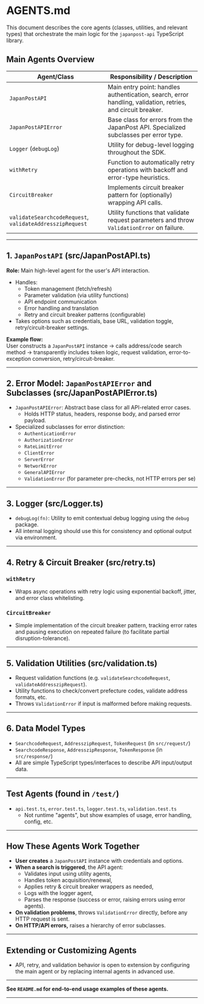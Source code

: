 # AGENTS.md

This document describes the core agents (classes, utilities, and relevant types) that orchestrate the main logic for the `japanpost-api` TypeScript library.

## Main Agents Overview

| Agent/Class            | Responsibility / Description                                                                    |
|------------------------|-----------------------------------------------------------------------------------------------|
| `JapanPostAPI`         | Main entry point: handles authentication, search, error handling, validation, retries, and circuit breaker. |
| `JapanPostAPIError`    | Base class for errors from the JapanPost API. Specialized subclasses per error type.           |
| `Logger` (`debugLog`)  | Utility for debug-level logging throughout the SDK.                                            |
| `withRetry`            | Function to automatically retry operations with backoff and error-type heuristics.             |
| `CircuitBreaker`       | Implements circuit breaker pattern for (optionally) wrapping API calls.                        |
| `validateSearchcodeRequest`, `validateAddresszipRequest` | Utility functions that validate request parameters and throw `ValidationError` on failure.  |

---

## 1. `JapanPostAPI` (src/JapanPostAPI.ts)
**Role:** Main high-level agent for the user's API interaction.
- Handles:
  - Token management (fetch/refresh)
  - Parameter validation (via utility functions)
  - API endpoint communication
  - Error handling and translation
  - Retry and circuit breaker patterns (configurable)
- Takes options such as credentials, base URL, validation toggle, retry/circuit-breaker settings.

**Example flow:**  
User constructs a `JapanPostAPI` instance → calls address/code search method → transparently includes token logic, request validation, error-to-exception conversion, retry/circuit-breaker.

---

## 2. Error Model: `JapanPostAPIError` and Subclasses (src/JapanPostAPIError.ts)
- `JapanPostAPIError`: Abstract base class for all API-related error cases.
  - Holds HTTP status, headers, response body, and parsed error payload.
- Specialized subclasses for error distinction:
  - `AuthenticationError`
  - `AuthorizationError`
  - `RateLimitError`
  - `ClientError`
  - `ServerError`
  - `NetworkError`
  - `GeneralAPIError`
  - `ValidationError` (for parameter pre-checks, not HTTP errors per se)

---

## 3. Logger (src/Logger.ts)
- `debugLog(fn)`: Utility to emit contextual debug logging using the `debug` package.
- All internal logging should use this for consistency and optional output via environment.

---

## 4. Retry & Circuit Breaker (src/retry.ts)
### `withRetry`
- Wraps async operations with retry logic using exponential backoff, jitter, and error class whitelisting.

### `CircuitBreaker`
- Simple implementation of the circuit breaker pattern, tracking error rates and pausing execution on repeated failure (to facilitate partial disruption-tolerance).

---

## 5. Validation Utilities (src/validation.ts)
- Request validation functions (e.g. `validateSearchcodeRequest`, `validateAddresszipRequest`).
- Utility functions to check/convert prefecture codes, validate address formats, etc.
- Throws `ValidationError` if input is malformed before making requests.

---

## 6. Data Model Types
 - `SearchcodeRequest`, `AddresszipRequest`, `TokenRequest` (in `src/request/`)
 - `SearchcodeResponse`, `AddresszipResponse`, `TokenResponse` (in `src/response/`)
 - All are simple TypeScript types/interfaces to describe API input/output data.

---

## Test Agents (found in `/test/`)
- `api.test.ts`, `error.test.ts`, `logger.test.ts`, `validation.test.ts`
  - Not runtime "agents", but show examples of usage, error handling, config, etc.

---

## How These Agents Work Together

- **User creates** a `JapanPostAPI` instance with credentials and options.
- **When a search is triggered**, the API agent:
  - Validates input using utility agents,
  - Handles token acquisition/renewal,
  - Applies retry & circuit breaker wrappers as needed,
  - Logs with the logger agent,
  - Parses the response (success or error, raising errors using error agents).
- **On validation problems**, throws `ValidationError` directly, before any HTTP request is sent.
- **On HTTP/API errors,** raises a hierarchy of error subclasses.

---

## Extending or Customizing Agents

- API, retry, and validation behavior is open to extension by configuring the main agent or by replacing internal agents in advanced use.

---

**See `README.md` for end-to-end usage examples of these agents.**

---
